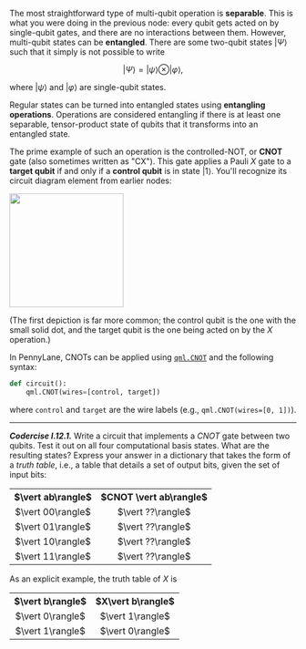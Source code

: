 The most straightforward type of multi-qubit operation is **separable**. This is
what you were doing in the previous node: every qubit gets acted on
by single-qubit gates, and there are no interactions between them. However,
multi-qubit states can be **entangled**. There are some two-qubit states
$|\Psi\rangle$ such that it simply is not possible to write

$$
\begin{equation}
\vert \Psi \rangle = \vert \psi \rangle \otimes \vert \varphi\rangle,
\end{equation}\tag{1}
$$

where $\vert \psi\rangle$ and $\vert \varphi\rangle$ are single-qubit states.

Regular states can be turned into entangled states using **entangling
operations**. Operations are considered entangling if there is at least one
separable, tensor-product state of qubits that it transforms into an entangled
state.

The prime example of such an operation is the controlled-NOT, or **CNOT** gate
(also sometimes written as "CX"). This gate applies a Pauli $X$ gate to a **target
qubit** if and only if a **control qubit** is in state $|1\rangle$. You'll recognize
its circuit diagram element from earlier nodes:

<img src="pics/cnot.svg" width="200px">

(The first depiction is far more common; the control qubit is the one with the
small solid dot, and the target qubit is the one being acted on by the $X$
operation.)

In PennyLane, CNOTs can be applied using [`qml.CNOT`](https://docs.pennylane.ai/en/stable/code/api/pennylane.CNOT.html)
and the following syntax:

```python
def circuit():
    qml.CNOT(wires=[control, target])
```

where `control` and `target` are the wire labels (e.g., `qml.CNOT(wires=[0, 1])`).

---

***Codercise I.12.1.*** Write a circuit that implements a $CNOT$ gate between two
   qubits. Test it out on all four computational basis states. What are the
   resulting states? Express your answer in a dictionary that takes the form
   of a *truth table*, i.e., a table that details a set of output bits, given the
   set of input bits:

<table style="align:center" cellspacing="20" cellpadding="15">
 <tr>
  <th> $\vert ab\rangle$ </th>
  <th> $CNOT \vert ab\rangle$ </th>
 </tr>
 <tr>
  <td style="text-align:center">  $\vert 00\rangle$ </td>
  <td style="text-align:center">  $\vert ??\rangle$ </td>
 </tr>
 <tr>
  <td style="text-align:center">  $\vert 01\rangle$ </td>
  <td style="text-align:center">  $\vert ??\rangle$ </td>
 </tr>
 <tr>
  <td style="text-align:center">  $\vert 10\rangle$ </td>
  <td style="text-align:center">  $\vert ??\rangle$ </td>
 </tr>
 <tr>
  <td style="text-align:center">  $\vert 11\rangle$ </td>
  <td style="text-align:center">  $\vert ??\rangle$ </td>
 </tr>
</table>

As an explicit example, the truth table of $X$ is 

<table style="align:center" cellspacing="20" cellpadding="15">
 <tr>
  <th> $\vert b\rangle$ </th>
  <th> $X\vert b\rangle$ </th>
 </tr>
 <tr>
  <td style="text-align:center">  $\vert 0\rangle$ </td>
  <td style="text-align:center">  $\vert 1\rangle$ </td>
 <tr>
  <td style="text-align:center">  $\vert 1\rangle$ </td>
  <td style="text-align:center">  $\vert 0\rangle$ </td>
 </tr>
</table>